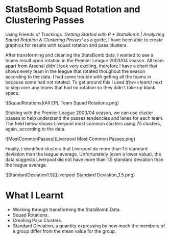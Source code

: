 # StatsBomb Squad Rotation and Clustering Passes
Using Friends of Trackings *'Getting Started with R + StatsBomb | Analyzing Squad Rotation & Clustering Passes'* as a guide, I have been able to create graphics for results with squad rotation and pass clusters.

After transforming and cleaning the StatsBomb data, I wanted to see a teams result upon rotation in the Premier League 2003/04 season. All team apart from Arsenal didn't look very exciting, therefore I have a chart that shows every team in the league that rotated thoughout the season according to the data. I had some trouble with getting all the teams in because some had not rotated. To get around this I used *if(w==team) next* to step over any teams that had no rotation so they didn't take up blank space.

![SquadRotations](All EPL Team Squad Rotations.png)

Sticking with the Premier League 2003/04 season, we can use cluster passes to help understand the passes tendencies and lanes for each team. The field below shows Liverpool most common clusters using 75 clusters, again, according to the data.

![MostCommonPasses](Liverpool Most Common Passes.png)

Finally, I identified clusters that Liverpool do more than 1.5 standard deviation than the league average. Unfortunately (even a lower value), the data suggests Liverpool did not have more than 1.5 standard deviation than the league average.

![StandardDeviation1.5](Liverpool Standard Deviation_1.5.png)

# What I Learnt

- Working through transforming the StatsBomb Data.
- Squad Rotations.
- Creating Pass Clusters.
- Standard Deviation, a quantity expressing by how much the members of a group differ from the mean value for the group.
